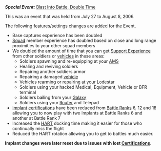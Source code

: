 **_Special Event:_**
[Blast Into Battle, Double Time](Blast_Into_Battle,_Double_Time.md)

This was an event that was held from July 27 to August 8, 2006.

The following features/settings changes are added for the Event.

- Base captures experience has been doubled
- [Squad](../../terminology/Squad.md) member experience has doubled based on close
  and long range proximities to your other squad members
- We doubled the amount of time that you can get
  [Support Experience](../../terminology/Support_Experience_Points.md) from other
  soldiers or [vehicles](../../vehicles/index.md) in these areas:
  - Soldiers spawning and re-equipping at your
    [AMS](../../vehicles/Advanced_Mobile_Station.md)
  - Healing and reviving soldiers
  - Repairing another soldiers armor
  - Repairing a damaged [vehicle](../../vehicles/index.md)
  - Vehicles rearming or repairing at your [Lodestar](../../vehicles/Lodestar.md)
  - Soldiers using your hacked Medical, Equipment, Vehicle or BFR terminal
  - Soldiers bailing from your [Galaxy](../../vehicles/Galaxy.md)
  - Soldiers using your [Router](../../vehicles/Router.md) and Telepad
- [Implant](../../implants/index.md)
  [certifications](../../certifications/Certification.md) have been reduced from
  [Battle Ranks](../../terminology/Battle_Rank.md) 6, 12 and 18 allowing you to now
  play with two Implants at Battle Ranks 6 and another at Battle Rank 7
- Increased the [HART](../../terminology/HART.md) docking time making it easier for
  those who continually miss the flight
- Reduced the HART rotation allowing you to get to battles much easier.

**Implant changes were later reset due to issues with lost
[Certifications](../../certifications/Certification.md).**
